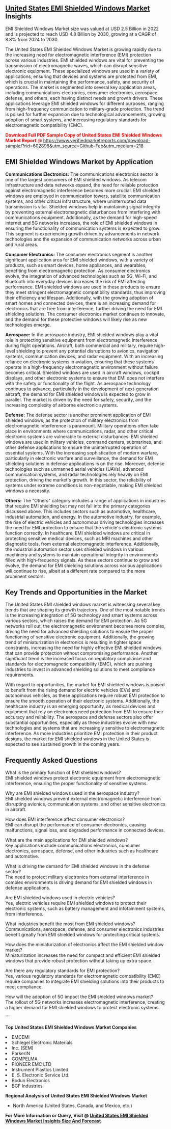 <h2><a href="https://www.verifiedmarketreports.com/download-sample/?rid=602898&amp;utm_source=Github-Feb&amp;utm_medium=218" target="_blank">United States EMI Shielded Windows Market</a> Insights</h2><p>EMI Shielded Windows Market size was valued at USD 2.5 Billion in 2022 and is projected to reach USD 4.8 Billion by 2030, growing at a CAGR of 8.8% from 2024 to 2030.</p><p> <p>The United States EMI Shielded Windows Market is growing rapidly due to the increasing need for electromagnetic interference (EMI) protection across various industries. EMI shielded windows are vital for preventing the transmission of electromagnetic waves, which can disrupt sensitive electronic equipment. These specialized windows are used in a variety of applications, ensuring that devices and systems are protected from EMI, which is crucial in maintaining the performance, safety, and security of operations. The market is segmented into several key application areas, including communications electronics, consumer electronics, aerospace, defense, and others, each having distinct needs and growth drivers. These applications leverage EMI shielded windows for different purposes, ranging from high-frequency communication to military-grade protection. The trend is poised for further expansion due to technological advancements, growing adoption of smart systems, and increasing regulatory standards for electromagnetic compatibility (EMC). <p><span class=""><span style="color: #ff0000;"><strong>Download Full PDF Sample Copy of United States EMI Shielded Windows Market Report</strong> @ </span><a href="https://www.verifiedmarketreports.com/download-sample/?rid=602898&amp;utm_source=Github-Feb&amp;utm_medium=218" target="_blank">https://www.verifiedmarketreports.com/download-sample/?rid=602898&amp;utm_source=Github-Feb&amp;utm_medium=218</a></span></p></p> <h2>EMI Shielded Windows Market by Application</h2> <p><strong>Communications Electronics:</strong> The communications electronics sector is one of the largest consumers of EMI shielded windows. As telecom infrastructure and data networks expand, the need for reliable protection against electromagnetic interference becomes more crucial. EMI shielded windows are employed in communication towers, satellite communication systems, and other critical infrastructure, where uninterrupted data transmission is vital. Shielded windows help in maintaining signal integrity by preventing external electromagnetic disturbances from interfering with communications equipment. Additionally, as the demand for high-speed internet and 5G networks increases, the role of EMI shielded windows in ensuring the functionality of communication systems is expected to grow. This segment is experiencing growth driven by advancements in network technologies and the expansion of communication networks across urban and rural areas. <p><strong>Consumer Electronics:</strong> The consumer electronics segment is another significant application area for EMI shielded windows, with a variety of products, such as smart devices, home appliances, and wearables, benefiting from electromagnetic protection. As consumer electronics evolve, the integration of advanced technologies such as 5G, Wi-Fi, and Bluetooth into everyday devices increases the risk of EMI affecting performance. EMI shielded windows are used in these products to ensure they meet stringent electromagnetic compatibility standards, thus improving their efficiency and lifespan. Additionally, with the growing adoption of smart homes and connected devices, there is an increasing demand for electronics that are free from interference, further driving the need for EMI shielding solutions. The consumer electronics market continues to innovate, and the demand for these protective windows will likely rise as new technologies emerge. <p><strong>Aerospace:</strong> In the aerospace industry, EMI shielded windows play a vital role in protecting sensitive equipment from electromagnetic interference during flight operations. Aircraft, both commercial and military, require high-level shielding to prevent any potential disruptions to avionics, navigation systems, communication devices, and radar equipment. With an increasing reliance on electronic systems in aviation, ensuring that these systems operate in a high-frequency electromagnetic environment without failure becomes critical. Shielded windows are used in aircraft windows, cockpit displays, and other electronic systems to ensure that EMI does not interfere with the safety or functionality of the flight. As aerospace technology continues to advance, particularly in the development of next-generation aircraft, the demand for EMI shielded windows is expected to grow in parallel. The market is driven by the need for safety, security, and the increasing complexity of airborne electronic systems. <p><strong>Defense:</strong> The defense sector is another prominent application of EMI shielded windows, as the protection of military electronics from electromagnetic interference is paramount. Military operations often take place in environments where communications, radar, and other critical electronic systems are vulnerable to external disturbances. EMI shielded windows are used in military vehicles, command centers, submarines, and other defense applications to ensure the uninterrupted operation of essential systems. With the increasing sophistication of modern warfare, particularly in electronic warfare and surveillance, the demand for EMI shielding solutions in defense applications is on the rise. Moreover, defense technologies such as unmanned aerial vehicles (UAVs), advanced communication systems, and radar technologies rely heavily on EMI protection, driving the market's growth. In this sector, the reliability of systems under extreme conditions is non-negotiable, making EMI shielded windows a necessity. <p><strong>Others:</strong> The "Others" category includes a range of applications in industries that require EMI shielding but may not fall into the primary categories discussed above. This includes sectors such as automotive, healthcare, industrial automation, and energy. In the automotive industry, for example, the rise of electric vehicles and autonomous driving technologies increases the need for EMI protection to ensure that the vehicle's electronic systems function correctly. In healthcare, EMI shielded windows are critical in protecting sensitive medical devices, such as MRI machines and other diagnostic tools, from external electromagnetic interference. Additionally, the industrial automation sector uses shielded windows in various machinery and systems to maintain operational integrity in environments filled with high-frequency signals. As these sectors continue to grow and evolve, the demand for EMI shielding solutions across various applications will continue to rise, albeit at a different rate compared to the more prominent sectors. <h2>Key Trends and Opportunities in the Market</h2> <p>The United States EMI shielded windows market is witnessing several key trends that are shaping its growth trajectory. One of the most notable trends is the increasing integration of 5G technology and smart systems across various sectors, which raises the demand for EMI protection. As 5G networks roll out, the electromagnetic environment becomes more complex, driving the need for advanced shielding solutions to ensure the proper functioning of sensitive electronic equipment. Additionally, the growing trend of miniaturization in electronics is resulting in tighter space constraints, increasing the need for highly effective EMI shielded windows that can provide protection without compromising performance. Another significant trend is the increased focus on regulatory compliance and standards for electromagnetic compatibility (EMC), which are pushing industries to invest in advanced shielding solutions to meet compliance requirements. <p>With regard to opportunities, the market for EMI shielded windows is poised to benefit from the rising demand for electric vehicles (EVs) and autonomous vehicles, as these applications require robust EMI protection to ensure the smooth operation of their electronic systems. Additionally, the healthcare industry is an emerging opportunity, as medical devices and equipment that rely on electronics need protection from EMI to ensure their accuracy and reliability. The aerospace and defense sectors also offer substantial opportunities, especially as these industries evolve with new technologies and systems that are increasingly sensitive to electromagnetic interference. As more industries prioritize EMI protection in their product designs, the market for EMI shielded windows in the United States is expected to see sustained growth in the coming years. <h2>Frequently Asked Questions</h2> <p>What is the primary function of EMI shielded windows? <br> EMI shielded windows protect electronic equipment from electromagnetic interference, ensuring the proper functionality of sensitive systems.</p> <p>Why are EMI shielded windows used in the aerospace industry? <br> EMI shielded windows prevent external electromagnetic interference from disrupting avionics, communication systems, and other sensitive electronics in aircraft.</p> <p>How does EMI interference affect consumer electronics? <br> EMI can disrupt the performance of consumer electronics, causing malfunctions, signal loss, and degraded performance in connected devices.</p> <p>What are the main applications for EMI shielded windows? <br> Key applications include communications electronics, consumer electronics, aerospace, defense, and other industries such as healthcare and automotive.</p> <p>What is driving the demand for EMI shielded windows in the defense sector? <br> The need to protect military electronics from external interference in complex environments is driving demand for EMI shielded windows in defense applications.</p> <p>Are EMI shielded windows used in electric vehicles? <br> Yes, electric vehicles require EMI shielded windows to protect their electronic systems, such as battery management and infotainment systems, from interference.</p> <p>What industries benefit the most from EMI shielded windows? <br> Communications, aerospace, defense, and consumer electronics industries benefit greatly from EMI shielded windows for protecting critical systems.</p> <p>How does the miniaturization of electronics affect the EMI shielded window market? <br> Miniaturization increases the need for compact and efficient EMI shielded windows that provide robust protection without taking up extra space.</p> <p>Are there any regulatory standards for EMI protection? <br> Yes, various regulatory standards for electromagnetic compatibility (EMC) require companies to integrate EMI shielding solutions into their products to meet compliance.</p> <p>How will the adoption of 5G impact the EMI shielded windows market? <br> The rollout of 5G networks increases electromagnetic interference, creating a higher demand for EMI shielded windows to protect electronic systems.</p> ```</p><p><strong>Top United States EMI Shielded Windows Market Companies</strong></p><div data-test-id=""><p><li>EMCEMI</li><li> Schlegel Electronic Materials</li><li> Inc. (SEM)</li><li> ParkerIN</li><li> COMPELMA</li><li> PIONEER EMC LTD</li><li> Instrument Plastics Limited</li><li> E. S. Electronic Service Ltd.</li><li> Bodun Electronics</li><li> BGF Industries</li></p><div><strong>Regional Analysis of&nbsp;United States EMI Shielded Windows Market</strong></div><ul><li dir="ltr"><p dir="ltr">North America&nbsp;(United States, Canada, and Mexico, etc.)</p></li></ul><p><strong>For More Information or Query, Visit @&nbsp;</strong><strong><a href="https://www.verifiedmarketreports.com/product/emi-shielded-windows-market/?utm_source=Github-Feb&amp;utm_medium=218" target="_blank">United States EMI Shielded Windows Market Insights Size And Forecast</a></strong></p></div>
